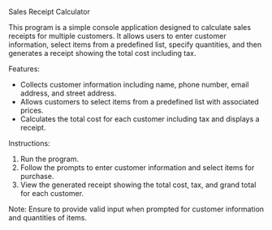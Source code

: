 Sales Receipt Calculator

This program is a simple console application designed to calculate sales receipts for multiple customers. It allows users to enter customer information, select items from a predefined list, specify quantities, and then generates a receipt showing the total cost including tax.

Features:
- Collects customer information including name, phone number, email address, and street address.
- Allows customers to select items from a predefined list with associated prices.
- Calculates the total cost for each customer including tax and displays a receipt.

Instructions:
1. Run the program.
2. Follow the prompts to enter customer information and select items for purchase.
3. View the generated receipt showing the total cost, tax, and grand total for each customer.

Note: Ensure to provide valid input when prompted for customer information and quantities of items.
